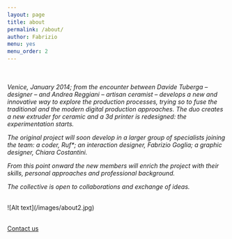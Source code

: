 ```yaml
---
layout: page
title: about
permalink: /about/
author: Fabrizio
menu: yes
menu_order: 2
---
```



<!--Venezia, gennaio 2014; dall'incontro fra un designer, Davide Tuberga, e un artigiano della ceramica, Andrea Reggiani, nasce la curiosità di esplorare un innovativo processo di produzione, che unisca aspetti della progettazione digitale con materiali tradizionali. Da questa volontà viene realizzata una stampante 3D per la ceramica con cui vengono costruite nuove forme.

La sperimentazione ha già fatto passi da giganti quando, al duo si aggiungono un interaction designer, Fabrizio Goglia, e una graphic designer, Chiara Costantini, con l'intento di collaborare e arricchire il progetto attraverso le specificità di ciascuno, dando così vita al collettivo MATERIATERZA.

Da questa prima esperienza, MATERIATERZA si prefigge l'obiettivo di fare ricerca, esplorarando i processi di produzione in differenti campi dell'artigianato, italiano e non.

Il collettivo è quindi aperto a potenziali collaborazioni e a semplici scambi di idee.
-->
<br>
<br>
<i>Venice, January 2014; from the encounter between Davide Tuberga – designer – and Andrea Reggiani – artisan ceramist – develops a new and innovative way to explore the production processes, trying so to fuse the traditional and the modern digital production approaches.
The duo creates a new extruder for ceramic and a  3d printer is redesigned: the experimentation starts.</i>

<i>The original project will soon develop in a larger group of specialists joining the team: a coder, Ruf*; an interaction designer, Fabrizio Goglia; a graphic designer, Chiara Costantini.</i>

<i>From this point onward the new members will enrich the project with their skills, personal approaches and professional background. </i>


<i> The collective is open to collaborations and exchange of ideas. </i>


<br>
![Alt text](/images/about2.jpg)
<br>
<br>

<a href="mailto:materiaterza@gmail.com">Contact us</a>


<!--MATERIATERZA is a cluster of:  
proteins,  
lipids,  
carbohydrates,  
water,  
minerals and  
vitamins;  
distributed in three casings, in different amounts.

One of which is modified with:  
mercury,  
silver,  
tin,  
copper and  
other minerals in trace.
-->
